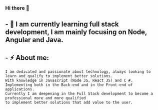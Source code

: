 ### Hi there 👋

<!--  Here are some ideas to get you started: -->

 <!--  - 🔭 I’m currently working on ... -->
## - 🌱 I am currently learning full stack development, I am mainly focusing on Node, Angular and Java.

## - ⚡ About me: 
    I am dedicated and passionate about technology, always looking to learn and qualify to implement better solutions. 
    With knowledge in Javascript (Node JS, React JS) and C #. 
    Implementing both in the Back-end and in the Front-end of applications. 
    Currently I am deepening in the Full Stack development to become a professional more and more qualified     
    to implement better solutions that add value to the user. 
   

<!--  - 🤔 I’m looking for help with ...  -->
<!--  - 💬 Ask me about ...
- 📫 How to reach me: ... -->
<!-- - 😄 Pronouns: ... -->
<!-- - ⚡ Fun fact: ... -->

